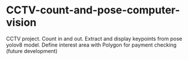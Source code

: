 # CCTV-count-and-pose-computer-vision
CCTV project. Count in and out. Extract and display keypoints from pose yolov8 model. Define interest area with Polygon for payment checking (future development)
